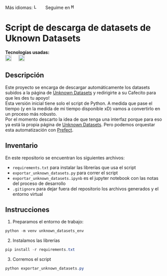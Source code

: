 Más idiomas: <kbd>[<img title="Leer en inglés" alt="Leer en inglés" src="https://cdn.staticaly.com/gh/hjnilsson/country-flags/master/svg/gb.svg" height="15">](translations/README.en.md)</kbd>  &emsp;
Seguime en <kbd>[<img title="Mi perfil en LinkedIn" alt="Mi perfil en LinkedIn" src="https://img.shields.io/badge/LinkedIn-0077B5?style=for-the-badge&logo=linkedin&logoColor=white" height="15">](https://www.linkedin.com/in/martinezjesusfl/)</kbd>

# Script de descarga de datasets de Uknown Datasets

**Tecnologías usadas:**  
<img title="Python" alt="Python" src="https://img.shields.io/badge/Python-FFD43B?style=for-the-badge&logo=python&logoColor=blue" height="20"> &emsp;
<img title="HTML" alt="HTML" src="https://img.shields.io/badge/HTML5-E34F26?style=for-the-badge&logo=html5&logoColor=white" height="20"> &emsp;

## Descripción
Este proyecto se encarga de descargar automáticamente los datasets subidos a la página de [Unknown Datasets](https://linktr.ee/unknow.datasets) y redirigirte a su Cafecito para que les des tu apoyo!  
Esta versión inicial tiene solo el script de Python. A medida que pase el tiempo (y en la medida de mi tiempo disponible xD) vamos a convertirlo en un proceso más robusto.  
Por el momento descarto la idea de que tenga una interfaz porque para eso ya está la propia página de [Unknown Datasets](https://linktr.ee/unknow.datasets). Pero podemos orquestar esta automatización con [Prefect](https://www.prefect.io/). 

## Inventario
En este repositorio se encuentran los siguientes archivos:
- ```requirements.txt``` para instalar las librerías que usa el script
- ```exportar_unknown_datasets.py``` para correr el script
- ```exportar_unknown_datasets.ipynb``` es el jupyter notebook con las notas del proceso de desarrollo
- ```.gitignore``` para dejar fuera del repositorio los archivos generados y el entorno virtual

## Instrucciones
1. Preparamos el entorno de trabajo:  
``````powershell
python -m venv unknown_datasets_env
``````

2. Instalamos las librerías
``````powershell
pip install -r requirements.txt
``````

3. Corremos el script
``````powershell
python exportar_unknown_datasets.py
``````
